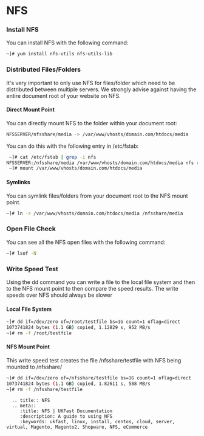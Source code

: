 # NFS

### Install NFS
You can install NFS with the following command:
```bash
~]# yum install nfs-utils nfs-utils-lib
```

### Distributed Files/Folders
It's very important to only use NFS for files/folder which need to be distributed between multiple servers. We strongly advise against having the entire document root of your website on NFS.

#### Direct Mount Point
You can directly mount NFS to the folder within your document root:

```bash
NFSSERVER/nfsshare/media -> /var/www/vhosts/domain.com/htdocs/media
```
You can do this with the following entry in /etc/fstab:

```bash
 ~]# cat /etc/fstab | grep -i nfs
NFSSERVER:/nfsshare/media /var/www/vhosts/domain.com/htdocs/media nfs rw,noatime,nodiratime,async,timeo=1800 0 0
 ~]# mount /var/www/vhosts/domain.com/htdocs/media
```

#### Symlinks
You can symlink files/folders from your document root to the NFS mount point.

```bash
~]# ln -s /var/www/vhosts/domain.com/htdocs/media /nfsshare/media
```

### Open File Check
You can see all the NFS open files with the following command:
```bash
~]# lsof -N
```

### Write Speed Test
Using the dd command you can write a file to the local file system and then to the NFS mount point to then compare the speed results. The write speeds over NFS should always be slower

#### Local File System
```bash
~]# dd if=/dev/zero of=/root/testfile bs=1G count=1 oflag=direct
1073741824 bytes (1.1 GB) copied, 1.12829 s, 952 MB/s
~]# rm -f /root/testfile
```

#### NFS Mount Point
This write speed test creates the file /nfsshare/testfile with NFS being mounted to /nfsshare/

```bash
~]# dd if=/dev/zero of=/nfsshare/testfile bs=1G count=1 oflag=direct
1073741824 bytes (1.1 GB) copied, 1.82611 s, 588 MB/s
~]# rm -f /nfsshare/testfile
```

```eval_rst
  .. title:: NFS
  .. meta::
     :title: NFS | UKFast Documentation
     :description: A guide to using NFS
     :keywords: ukfast, linux, install, centos, cloud, server, virtual, Magento, Magento2, Shopware, NFS, eCommerce

